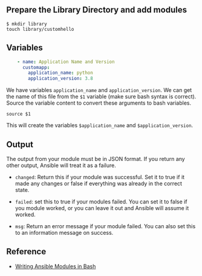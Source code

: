 
## Prepare the Library Directory and add modules

```shell
$ mkdir library
touch library/customhello
```

## Variables

```yaml
    - name: Application Name and Version
      customapp:
        application_name: python
        application_version: 3.8
```        

We have variables `application_name` and `application_version`. We can get the name of this file from the `$1` variable (make sure bash syntax is correct). Source the variable content to convert these arguments to bash variables.

```shell
source $1
```

This will create the variables `$application_name` and `$application_version`.

## Output

The output from your module must be in JSON format. If you return any other output, Ansible will treat it as a failure. 

- `changed`: Return this if your module was successful. Set it to true if it made any changes or false if everything was already in the correct state.

- `failed`: set this to true if your modules failed. You can set it to false if you module worked, or you can leave it out and Ansible will assume it worked.

- `msg`: Return an error message if your module failed. You can also set this to an information message on success.

## Reference
- [Writing Ansible Modules in Bash](https://github.com/pmarkham/writing-ansible-modules-in-bash/blob/master/ansible_bash_modules.md)